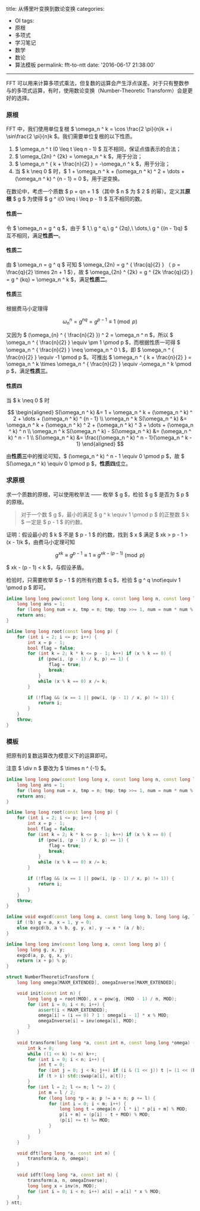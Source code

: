 title: 从傅里叶变换到数论变换
categories:
  - OI
tags:
  - 原根
  - 多项式
  - 学习笔记
  - 数学
  - 数论
  - 算法模板
permalink: fft-to-ntt
date: '2016-06-17 21:38:00'
---

FFT 可以用来计算多项式乘法，但复数的运算会产生浮点误差。对于只有整数参与的多项式运算，有时，使用数论变换（Number-Theoretic Transform）会是更好的选择。

<!-- more -->

### 原根

FFT 中，我们使用单位复根 $ \omega_n ^ k = \cos \frac{2 \pi}{n}k + i \sin\frac{2 \pi}{n}k $。我们需要单位复根的以下性质。

1. $ \omega_n ^ t (0 \leq t \leq n - 1) $ 互不相同，保证点值表示的合法；
2. $ \omega_{2n} ^ {2k} = \omega_n ^ k $，用于分治；
3. $ \omega_n ^ { k + \frac{n}{2} } = -\omega_n ^ k $，用于分治；
4. 当 $ k \neq 0 $ 时，$ 1 + \omega_n ^ k + (\omega_n ^ k) ^ 2 + \dots + (\omega_n ^ k) ^ {n - 1} = 0 $，用于逆变换。

在数论中，考虑一个质数 $ p = qn + 1 $（其中 $ n $ 为 $ 2 $ 的幂）。定义其**原根** $ g $ 为使得 $ g ^ i(0 \leq i \leq p - 1) $ 互不相同的数。

#### 性质一

令 $ \omega_n = g ^ q $，由于 $ 1,\ g ^ q,\ g ^ {2q},\ \dots,\ g ^ {(n - 1)q} $ 互不相同，满足**性质一**。

#### 性质二

由 $ \omega_n = g ^ q $ 可知 $ \omega_{2n} = g ^ { \frac{q}{2} } $（$ p = \frac{q}{2} \times 2n + 1 $），故 $ \omega_{2n} ^ {2k} = g ^ {2k \frac{q}{2} } = g ^ {kq} = \omega_n ^ k $，满足**性质二**。

#### 性质三

根据费马小定理得

$$ \omega_n ^ n = g ^ {nq} = g ^ {p - 1} \equiv 1 \pmod p $$

又因为 $ (\omega_{n} ^ { \frac{n}{2} }) ^ 2 = \omega_n ^ n $，所以 $ \omega_n ^ { \frac{n}{2} } \equiv \pm 1 \pmod p $，而根据性质一可得 $ \omega_n ^ { \frac{n}{2} } \neq \omega_n ^ 0 \ $，即 $ \omega_n ^ { \frac{n}{2} } \equiv -1 \pmod p $。可推出 $ \omega_n ^ { k + \frac{n}{2} } = \omega_n ^ k \times \omega_n ^ { \frac{n}{2} } \equiv -\omega_n ^ k \pmod p $，满足**性质三**。

#### 性质四

当 $ k \neq 0 $ 时

$$ \begin{aligned} S(\omega_n ^ k) &= 1 + \omega_n ^ k + (\omega_n ^ k) ^ 2 + \dots + (\omega_n ^ k) ^ {n - 1} \\ \omega_n ^ k S(\omega_n ^ k) &= \omega_n ^ k + (\omega_n ^ k) ^ 2 + (\omega_n ^ k) ^ 3 + \dots + (\omega_n ^ k) ^ n \\ \omega_n ^ k S(\omega_n ^ k) - S(\omega_n ^ k) &= (\omega_n ^ k) ^ n - 1 \\ S(\omega_n ^ k) &= \frac{(\omega_n ^ k) ^ n - 1}{\omega_n ^ k - 1} \end{aligned} $$

由**性质三**中的推论可知，$ (\omega_n ^ k) ^ n - 1 \equiv 0 \pmod p $，故 $ S(\omega_n ^ k) \equiv 0 \pmod p $，**性质四**成立。

### 求原根

求一个质数的原根，可以使用枚举法 —— 枚举 $ g $，检验 $ g $ 是否为 $ p $ 的原根。

> 对于一个数 $ g $，最小的满足 $ g ^ k \equiv 1 \pmod p $ 的正整数 $ k $ 一定是 $ p - 1 $ 的约数。

证明：假设最小的 $ k $ 不是 $ p - 1 $ 的约数，找到 $ x $ 满足 $ xk > p - 1 > (x - 1)k $，由费马小定理可知

$$ g ^ {xk} \equiv g ^ {p - 1} \equiv 1 \equiv g ^ {xk - (p - 1)} \pmod p $$

$ xk - (p - 1) < k $，与假设矛盾。

检验时，只需要枚举 $ p - 1 $ 的所有约数 $ q $，检验 $ g ^ q \not\equiv 1 \pmod p $ 即可。

```cpp
inline long long pow(const long long x, const long long n, const long long p) {
    long long ans = 1;
    for (long long num = x, tmp = n; tmp; tmp >>= 1, num = num * num % p) if (tmp & 1) ans = ans * num % p;
    return ans;
}

inline long long root(const long long p) {
    for (int i = 2; i <= p; i++) {
        int x = p - 1;
        bool flag = false;
        for (int k = 2; k * k <= p - 1; k++) if (x % k == 0) {
            if (pow(i, (p - 1) / k, p) == 1) {
                flag = true;
                break;
            }
            while (x % k == 0) x /= k;
        }

        if (!flag && (x == 1 || pow(i, (p - 1) / x, p) != 1)) {
            return i;
        }
    }
    throw;
}
```

### 模板

把原有的复数运算改为模意义下的运算即可。

注意 $ \div n $ 要改为 $ \times n ^ {-1} $。

```cpp
inline long long pow(const long long x, const long long n, const long long p) {
    long long ans = 1;
    for (long long num = x, tmp = n; tmp; tmp >>= 1, num = num * num % p) if (tmp & 1) ans = ans * num % p;
    return ans;
}

inline long long root(const long long p) {
    for (int i = 2; i <= p; i++) {
        int x = p - 1;
        bool flag = false;
        for (int k = 2; k * k <= p - 1; k++) if (x % k == 0) {
            if (pow(i, (p - 1) / k, p) == 1) {
                flag = true;
                break;
            }
            while (x % k == 0) x /= k;
        }

        if (!flag && (x == 1 || pow(i, (p - 1) / x, p) != 1)) {
            return i;
        }
    }
    throw;
}

inline void exgcd(const long long a, const long long b, long long &g, long long &x, long long &y) {
    if (!b) g = a, x = 1, y = 0;
    else exgcd(b, a % b, g, y, x), y -= x * (a / b);
}

inline long long inv(const long long a, const long long p) {
    long long g, x, y;
    exgcd(a, p, g, x, y);
    return (x + p) % p;
}

struct NumberTheoreticTransform {
    long long omega[MAXM_EXTENDED], omegaInverse[MAXM_EXTENDED];

    void init(const int n) {
        long long g = root(MOD), x = pow(g, (MOD - 1) / n, MOD);
        for (int i = 0; i < n; i++) {
            assert(i < MAXM_EXTENDED);
            omega[i] = (i == 0) ? 1 : omega[i - 1] * x % MOD;
            omegaInverse[i] = inv(omega[i], MOD);
        }
    }

    void transform(long long *a, const int n, const long long *omega) {
        int k = 0;
        while ((1 << k) != n) k++;
        for (int i = 0; i < n; i++) {
            int t = 0;
            for (int j = 0; j < k; j++) if (i & (1 << j)) t |= (1 << (k - j - 1));
            if (t > i) std::swap(a[i], a[t]);
        }
        for (int l = 2; l <= n; l *= 2) {
            int m = l / 2;
            for (long long *p = a; p != a + n; p += l) {
                for (int i = 0; i < m; i++) {
                    long long t = omega[n / l * i] * p[i + m] % MOD;
                    p[i + m] = (p[i] - t + MOD) % MOD;
                    (p[i] += t) %= MOD;
                }
            }
        }
    }

    void dft(long long *a, const int n) {
        transform(a, n, omega);
    }

    void idft(long long *a, const int n) {
        transform(a, n, omegaInverse);
        long long x = inv(n, MOD);
        for (int i = 0; i < n; i++) a[i] = a[i] * x % MOD;
    }
} ntt;
```